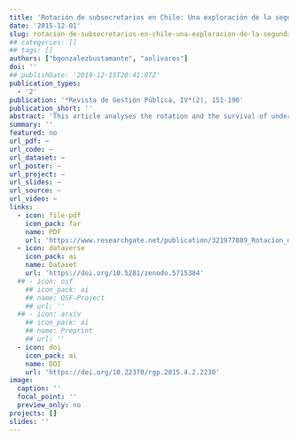 ```yaml
---
title: 'Rotación de subsecretarios en Chile: Una exploración de la segunda línea gubernamental, 1990-2014'
date: '2015-12-01'
slug: rotacion-de-subsecretarios-en-chile-una-exploracion-de-la-segunda-linea-gubernamental
## categories: []
## tags: []
authors: ["bgonzalezbustamante", "aolivares"]
doi: ''
## publishDate: '2019-12-15T20:41:07Z'
publication_types:
  - '2'
publication: '*Revista de Gestión Pública, IV*(2), 151-190'
publication_short: ''
abstract: 'This article analyses the rotation and the survival of undersecretaries in Chile during the governments of the Concertación  (1990-2010)  and the government of  Sebastián  Piñera  (2010-2014). During the last decade, cabinets as an object of study have earned centrality among scholars who study the presidential functioning and those who study political elites.  In this context,  this paper analyses an object of study that has been overlooked: the undersecretaries,  the second government line. Descriptively it examines the rotation of all undersecretaries of the period. With survival analysis, specifically proportional hazards models,  the influence of institutional factors and critical events (shocks)  as a  kind of ministerial dependency, low presidential approval,  corruption scandals are evaluated,  among others,  in relation with the permanence of the undersecretaries in office. The findings of this article allow thought about factors that are part and influence the political system and emerge as predictors of risk/survival in the undersecretariats.  This makes this work an original contribution to the generation of knowledge about the role that undersecretaries have played within the government.'
summary: ''
featured: no
url_pdf: ~
url_code: ~
url_dataset: ~
url_poster: ~
url_project: ~
url_slides: ~
url_source: ~
url_video: ~
links:
  - icon: file-pdf
    icon_pack: far
    name: PDF
    url: 'https://www.researchgate.net/publication/321977889_Rotacion_de_subsecretarios_en_Chile_una_exploracion_de_la_segunda_linea_gubernamental_1990-2014'
  - icon: dataverse
    icon_pack: ai
    name: Dataset
    url: 'https://doi.org/10.5281/zenodo.5715384'
  ## - icon: osf
    ## icon_pack: ai
    ## name: OSF-Project
    ## url: ''
  ## - icon: arxiv
    ## icon_pack: ai
    ## name: Preprint
    ## url: ''
  - icon: doi
    icon_pack: ai
    name: DOI
    url: 'https://doi.org/10.22370/rgp.2015.4.2.2230'
image:
  caption: ''
  focal_point: ''
  preview_only: no
projects: []
slides: ''
---
```


